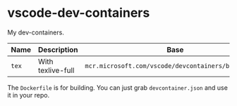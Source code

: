 # vscode-dev-containers

My dev-containers.

| Name | Description |Base|image|
|------|-------------|---|-----|
|`tex`|With texlive-full|`mcr.microsoft.com/vscode/devcontainers/base:ubuntu`|`caomingjun/devcontainer:tex`|

The `Dockerfile` is for building. You can just grab `devcontainer.json` and use it in your repo.